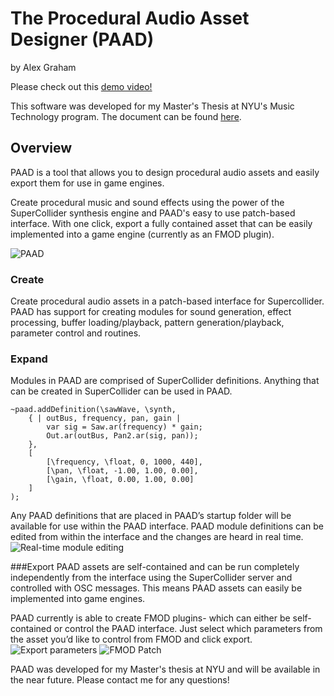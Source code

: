 # The Procedural Audio Asset Designer (PAAD)
by Alex Graham

Please check out this [demo video!](https://www.youtube.com/watch?v=TJlD6vVK9yk)

This software was developed for my Master's Thesis at NYU's Music Technology program. The document can be found [here](http://alexgraham.net/paad/graham_paad_thesis.pdf).

## Overview
PAAD is a tool that allows you to design procedural audio assets and easily export them for use in game engines.

Create procedural music and sound effects using the power of the SuperCollider synthesis engine and PAAD's easy to use patch-based interface. With one click, export a fully contained asset that can be easily implemented into a game engine (currently as an FMOD plugin).

![PAAD](http://alexgraham.net/paad/paad-full.png "PAAD Interface")

### Create
Create procedural audio assets in a patch-based interface for Supercollider. PAAD has support for creating modules for  sound generation, effect processing, buffer loading/playback, pattern generation/playback, parameter control and routines.

### Expand
Modules in PAAD are comprised of SuperCollider definitions. Anything that can be created in SuperCollider can be used in PAAD.
```supercollider
~paad.addDefinition(\sawWave, \synth,
    { | outBus, frequency, pan, gain |
        var sig = Saw.ar(frequency) * gain;
        Out.ar(outBus, Pan2.ar(sig, pan));
    },
    [
        [\frequency, \float, 0, 1000, 440],
        [\pan, \float, -1.00, 1.00, 0.00],
        [\gain, \float, 0.00, 1.00, 0.00]
    ]
);
```

Any PAAD definitions that are placed in PAAD’s startup folder will be available for use within the PAAD interface.
PAAD module definitions can be edited from within the interface and the changes are heard in real time. 
![Real-time module editing](http://alexgraham.net/paad/edit.png)

###Export
PAAD assets are self-contained and can be run completely independently from the interface using the SuperCollider server and controlled with OSC messages. This means PAAD assets can easily be implemented into game engines.

PAAD currently is able to create FMOD plugins- which can either be self-contained or control the PAAD interface. Just select which parameters from the asset you’d like to control from FMOD and click export.
![Export parameters](http://alexgraham.net/paad/exportselect.png)
![FMOD Patch](http://alexgraham.net/paad/fmodplugin.PNG)

PAAD was developed for my Master's thesis at NYU and will be available in the near future. Please contact me for any questions!


